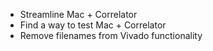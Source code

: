 + Streamline Mac + Correlator
+ Find a way to test Mac + Correlator
+ Remove filenames from Vivado functionality
